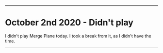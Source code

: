 
***

# October 2nd 2020 - Didn't play

I didn't play Merge Plane today. I took a break from it, as I didn't have the time.

***
